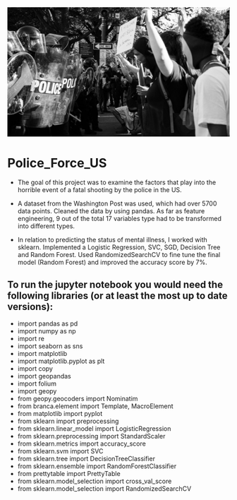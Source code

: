 <img src="images/police.jpg">

# Police_Force_US

+ The goal of this project was to examine the factors that play into the horrible event of a fatal shooting by the police in the US.

+ A dataset from the Washington Post was used, which had over 5700 data points. Cleaned the data by using pandas. As far as feature engineering, 9 out of the total 17 variables type had to be transformed into different types.

+ In relation to predicting the status of mental illness, I worked with sklearn. Implemented a Logistic Regression, SVC, SGD, Decision Tree and Random Forest. Used RandomizedSearchCV to fine tune the final model (Random Forest) and improved the accuracy score by 7%.

## To run the jupyter notebook you would need the following libraries (or at least the most up to date versions):

+ import pandas as pd
+ import numpy as np
+ import re
+ import seaborn as sns
+ import matplotlib
+ import matplotlib.pyplot as plt
+ import copy
+ import geopandas
+ import folium
+ import geopy
+ from geopy.geocoders import Nominatim
+ from branca.element import Template, MacroElement
+ from matplotlib import pyplot
+ from sklearn import preprocessing
+ from sklearn.linear_model import LogisticRegression
+ from sklearn.preprocessing import StandardScaler
+ from sklearn.metrics import accuracy_score
+ from sklearn.svm import SVC
+ from sklearn.tree import DecisionTreeClassifier
+ from sklearn.ensemble import RandomForestClassifier
+ from prettytable import PrettyTable
+ from sklearn.model_selection import cross_val_score
+ from sklearn.model_selection import RandomizedSearchCV
